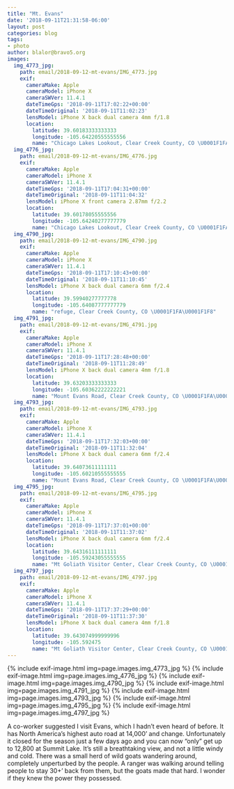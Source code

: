 ```yaml
---
title: "Mt. Evans"
date: '2018-09-11T21:31:58-06:00'
layout: post
categories: blog
tags:
- photo
author: blalor@bravo5.org
images:
  img_4773_jpg:
    path: email/2018-09-12-mt-evans/IMG_4773.jpg
    exif:
      cameraMake: Apple
      cameraModel: iPhone X
      cameraSWVer: 11.4.1
      dateTimeGps: '2018-09-11T17:02:22+00:00'
      dateTimeOriginal: '2018-09-11T11:02:23'
      lensModel: iPhone X back dual camera 4mm f/1.8
      location:
        latitude: 39.60183333333333
        longitude: -105.64220555555556
        name: "Chicago Lakes Lookout, Clear Creek County, CO \U0001F1FA\U0001F1F8"
  img_4776_jpg:
    path: email/2018-09-12-mt-evans/IMG_4776.jpg
    exif:
      cameraMake: Apple
      cameraModel: iPhone X
      cameraSWVer: 11.4.1
      dateTimeGps: '2018-09-11T17:04:31+00:00'
      dateTimeOriginal: '2018-09-11T11:04:32'
      lensModel: iPhone X front camera 2.87mm f/2.2
      location:
        latitude: 39.60178055555556
        longitude: -105.64240277777779
        name: "Chicago Lakes Lookout, Clear Creek County, CO \U0001F1FA\U0001F1F8"
  img_4790_jpg:
    path: email/2018-09-12-mt-evans/IMG_4790.jpg
    exif:
      cameraMake: Apple
      cameraModel: iPhone X
      cameraSWVer: 11.4.1
      dateTimeGps: '2018-09-11T17:10:43+00:00'
      dateTimeOriginal: '2018-09-11T11:10:45'
      lensModel: iPhone X back dual camera 6mm f/2.4
      location:
        latitude: 39.59940277777778
        longitude: -105.64087777777779
        name: "refuge, Clear Creek County, CO \U0001F1FA\U0001F1F8"
  img_4791_jpg:
    path: email/2018-09-12-mt-evans/IMG_4791.jpg
    exif:
      cameraMake: Apple
      cameraModel: iPhone X
      cameraSWVer: 11.4.1
      dateTimeGps: '2018-09-11T17:28:48+00:00'
      dateTimeOriginal: '2018-09-11T11:28:49'
      lensModel: iPhone X back dual camera 4mm f/1.8
      location:
        latitude: 39.63203333333333
        longitude: -105.60362222222221
        name: "Mount Evans Road, Clear Creek County, CO \U0001F1FA\U0001F1F8"
  img_4793_jpg:
    path: email/2018-09-12-mt-evans/IMG_4793.jpg
    exif:
      cameraMake: Apple
      cameraModel: iPhone X
      cameraSWVer: 11.4.1
      dateTimeGps: '2018-09-11T17:32:03+00:00'
      dateTimeOriginal: '2018-09-11T11:32:04'
      lensModel: iPhone X back dual camera 6mm f/2.4
      location:
        latitude: 39.64073611111111
        longitude: -105.60210555555555
        name: "Mount Evans Road, Clear Creek County, CO \U0001F1FA\U0001F1F8"
  img_4795_jpg:
    path: email/2018-09-12-mt-evans/IMG_4795.jpg
    exif:
      cameraMake: Apple
      cameraModel: iPhone X
      cameraSWVer: 11.4.1
      dateTimeGps: '2018-09-11T17:37:01+00:00'
      dateTimeOriginal: '2018-09-11T11:37:02'
      lensModel: iPhone X back dual camera 6mm f/2.4
      location:
        latitude: 39.64316111111111
        longitude: -105.59243055555555
        name: "Mt Goliath Visitor Center, Clear Creek County, CO \U0001F1FA\U0001F1F8"
  img_4797_jpg:
    path: email/2018-09-12-mt-evans/IMG_4797.jpg
    exif:
      cameraMake: Apple
      cameraModel: iPhone X
      cameraSWVer: 11.4.1
      dateTimeGps: '2018-09-11T17:37:29+00:00'
      dateTimeOriginal: '2018-09-11T11:37:30'
      lensModel: iPhone X back dual camera 4mm f/1.8
      location:
        latitude: 39.643074999999996
        longitude: -105.592475
        name: "Mt Goliath Visitor Center, Clear Creek County, CO \U0001F1FA\U0001F1F8"
---
```


{% include exif-image.html img=page.images.img_4773_jpg %}
{% include exif-image.html img=page.images.img_4776_jpg %}
{% include exif-image.html img=page.images.img_4790_jpg %}
{% include exif-image.html img=page.images.img_4791_jpg %}
{% include exif-image.html img=page.images.img_4793_jpg %}
{% include exif-image.html img=page.images.img_4795_jpg %}
{% include exif-image.html img=page.images.img_4797_jpg %}

A co-worker suggested I visit Evans, which I hadn’t even heard of before. It has North America’s highest auto road at 14,000’ and change. Unfortunately it closed for the season just a few days ago and you can now “only” get up to 12,800 at Summit Lake. It’s still a breathtaking view, and not a little windy and cold. There was a small herd of wild goats wandering around, completely unperturbed by the people. A ranger was walking around telling people to stay 30+’ back from them, but the goats made that hard. I wonder if they knew the power they possessed. 






















